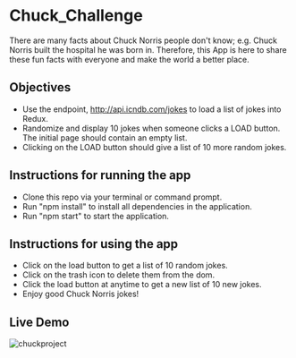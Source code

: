 # Chuck_Challenge
There are many facts about Chuck Norris people don't know; e.g. Chuck Norris built the hospital he was born in. Therefore, this App is here to share these fun facts with everyone and make the world a better place.

## Objectives
+ Use the endpoint, http://api.icndb.com/jokes to load a list of jokes into Redux. 
+ Randomize and display 10 jokes when someone clicks a LOAD button. The initial page should contain 
an empty list.
+ Clicking on the LOAD button should give a list of 10 more random jokes. 


## Instructions for running the app

+ Clone this repo via your terminal or command prompt.
+ Run "npm install" to install all dependencies in the application.
+ Run "npm start" to start the application.

## Instructions for using the app

+ Click on the load button to get a list of 10 random jokes.
+ Click on the trash icon to delete them from the dom.
+ Click the load button at anytime to get a new list of 10 new jokes.
+ Enjoy good Chuck Norris jokes!


## Live Demo
![chuckproject](https://user-images.githubusercontent.com/28733244/66638529-20171d00-ebe3-11e9-84e5-ee8eca6487ed.gif)
